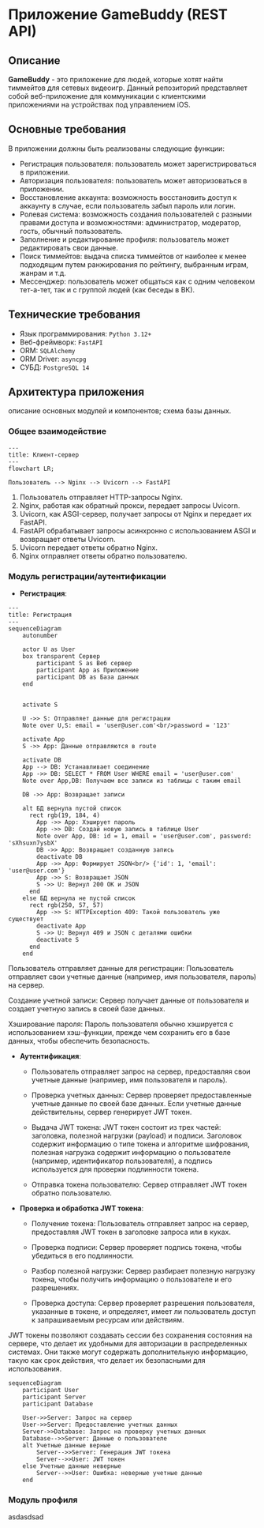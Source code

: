 # Приложение GameBuddy (REST API)
## Описание
**GameBuddy** - это приложение для людей, которые хотят найти тиммейтов для сетевых видеоигр. Данный репозиторий представляет собой веб-приложение для коммуникации с клиентскими приложениями на устройствах под управлением iOS.

## Основные требования
В приложении должны быть реализованы следующие функции:
- Регистрация пользователя: пользователь может зарегистрироваться в приложении.
- Авторизация пользователя: пользователь может авторизоваться в приложении.
- Восстановление аккаунта: возможность восстановить доступ к аккаунту в случае, если пользователь забыл пароль или логин.
- Ролевая система: возможность создания пользователей с разными правами доступа и возможностями: администратор, модератор, гость, обычный пользователь.
- Заполнение и редактирование профиля: пользователь может редактировать свои данные.
- Поиск тиммейтов: выдача списка тиммейтов от наиболее к менее подходящим путем ранжирования по рейтингу, выбранным играм, жанрам и т.д.
- Мессенджер: пользователь может общаться как с одним человеком тет-а-тет, так и с группой людей (как беседы в ВК).


## Технические требования
- Язык программирования: ``Python 3.12+``
- Веб-фреймворк: ``FastAPI``
- ORM: ``SQLAlchemy``
- ORM Driver: ``asyncpg``
- СУБД: ``PostgreSQL 14``

## Архитектура приложения
описание основных модулей и компонентов; схема базы данных.

### Общее взаимодействие
```mermaid
---
title: Клиент-сервер
---
flowchart LR;

Пользователь --> Nginx --> Uvicorn --> FastAPI

```
1. Пользователь отправляет HTTP-запросы Nginx.
2. Nginx, работая как обратный прокси, передает запросы Uvicorn.
3. Uvicorn, как ASGI-сервер, получает запросы от Nginx и передает их FastAPI.
4. FastAPI обрабатывает запросы асинхронно с использованием ASGI и возвращает ответы Uvicorn.
5. Uvicorn передает ответы обратно Nginx.
6. Nginx отправляет ответы обратно пользователю.

### Модуль регистрации/аутентификации

- **Регистрация**:

```mermaid
---
title: Регистрация
---
sequenceDiagram
    autonumber

    actor U as User
    box transparent Сервер
        participant S as Веб сервер
        participant App as Приложение
        participant DB as База данных
    end

    
    activate S

    U ->> S: Отправляет данные для регистрации
    Note over U,S: email = 'user@user.com'<br/>password = '123'

    activate App
    S ->> App: Данные отправляются в route

    activate DB
    App --> DB: Устанавливает соединение
    App ->> DB: SELECT * FROM User WHERE email = 'user@user.com'
    Note over App,DB: Получаем все записи из таблицы с таким email

    DB ->> App: Возвращает записи

    alt БД вернула пустой список
      rect rgb(19, 184, 4)
        App ->> App: Хэширует пароль
        App ->> DB: Создай новую запись в таблице User
        Note over App, DB: id = 1, email = 'user@user.com', password: 'sXhsuxn7ysbX'
        DB ->> App: Возвращает созданную запись
        deactivate DB
        App ->> App: Формирует JSON<br/> {'id': 1, 'email': 'user@user.com'}
        App ->> S: Возвращает JSON
        S ->> U: Вернул 200 OK и JSON
      end
    else БД вернула не пустой список
      rect rgb(250, 57, 57)
        App ->> S: HTTPException 409: Такой пользователь уже существует
        deactivate App
        S ->> U: Вернул 409 и JSON с деталями ошибки
        deactivate S
      end
    end

```
Пользователь отправляет данные для регистрации: Пользователь отправляет свои учетные данные (например, имя пользователя, пароль) на сервер.

Создание учетной записи: Сервер получает данные от пользователя и создает учетную запись в своей базе данных.

Хэширование пароля: Пароль пользователя обычно хэшируется с использованием хэш-функции, прежде чем сохранить его в базе данных, чтобы обеспечить безопасность.

- **Аутентификация**:
      
    - Пользователь отправляет запрос на сервер, предоставляя свои учетные данные (например, имя пользователя и пароль).

    - Проверка учетных данных: 
    Сервер проверяет предоставленные учетные данные по своей базе данных. Если учетные данные действительны, сервер генерирует JWT токен.

    - Выдача JWT токена: 
    JWT токен состоит из трех частей: заголовка, полезной  нагрузки (payload) и подписи. Заголовок содержит информацию о типе токена и алгоритме шифрования, полезная нагрузка содержит информацию о пользователе (например, идентификатор пользователя), а подпись используется для проверки подлинности токена.

    - Отправка токена пользователю: Сервер отправляет JWT токен обратно пользователю.

- **Проверка и обработка JWT токена**:
      
    - Получение токена: Пользователь отправляет запрос на сервер, предоставляя JWT токен в заголовке запроса или в куках.

    - Проверка подписи: Сервер проверяет подпись токена, чтобы убедиться в его подлинности.

    - Разбор полезной нагрузки: Сервер разбирает полезную нагрузку токена, чтобы получить информацию о пользователе и его разрешениях.

    - Проверка доступа: Сервер проверяет разрешения пользователя, указанные в токене, и определяет, имеет ли пользователь доступ к запрашиваемым ресурсам или действиям.

JWT токены позволяют создавать сессии без сохранения состояния на сервере, что делает их удобными для авторизации в распределенных системах. Они также могут содержать дополнительную информацию, такую как срок действия, что делает их безопасными для использования.

```mermaid
sequenceDiagram
    participant User
    participant Server
    participant Database

    User->>Server: Запрос на сервер
    User->>Server: Предоставление учетных данных
    Server->>Database: Запрос на проверку учетных данных
    Database-->>Server: Данные о пользователе
    alt Учетные данные верные
        Server-->>Server: Генерация JWT токена
        Server-->>User: JWT токен
    else Учетные данные неверные
        Server-->>User: Ошибка: неверные учетные данные
    end
```

### Модуль профиля
asdasdsad